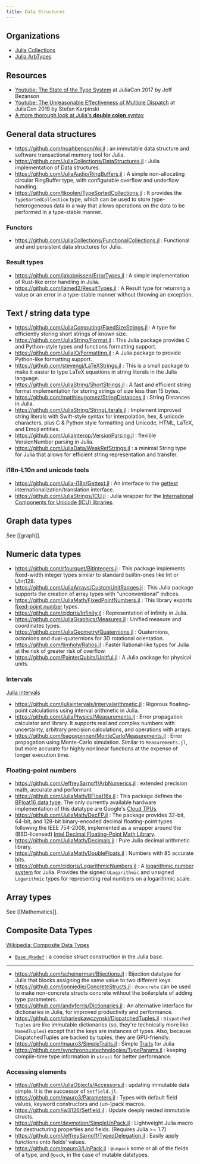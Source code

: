 ```yaml
---
title: Data Structures
---
```


## Organizations

- [Julia Collections](https://github.com/JuliaCollections)
- [Julia ArbTypes](https://github.com/JuliaArbTypes)

## Resources

- [Youtube: The State of the Type System](https://www.youtube.com/watch?v=Z2LtJUe1q8c) at JuliaCon 2017 by Jeff Bezanson
- [Youtube: The Unreasonable Effectiveness of Multiple Dispatch](https://youtu.be/kc9HwsxE1OY)  at JuliaCon 2019 by Stefan Karpinski
- [A more thorough look at Julia's **double colon** syntax](https://nbviewer.org/github/tlycken/IJulia-Notebooks/blob/master/A%20more%20thorough%20look%20at%20Julia%27s%20%22double%20colon%22%20syntax.ipynb)

## General data structures

- https://github.com/noahbenson/Air.jl : an immutable data structure and software transactional memory tool for Julia.
- https://github.com/JuliaCollections/DataStructures.jl : Julia implementation of Data structures.
- https://github.com/JuliaAudio/RingBuffers.jl : A simple non-allocating circular RingBuffer type, with configurable overflow and underflow handling.
- https://github.com/tkoolen/TypeSortedCollections.jl : It provides the `TypeSortedCollection` type, which can be used to store type-heterogeneous data in a way that allows operations on the data to be performed in a type-stable manner.

### Functors

- https://github.com/JuliaCollections/FunctionalCollections.jl : Functional and and persistent data structures for Julia.

### Result types

- https://github.com/jakobnissen/ErrorTypes.jl : A simple implementation of Rust-like error handling in Julia.
- https://github.com/iamed2/ResultTypes.jl : A Result type for returning a value or an error in a type-stable manner without throwing an exception.


## Text / string data type

- https://github.com/JuliaComputing/FixedSizeStrings.jl : A type for efficiently storing short strings of known size.
- https://github.com/JuliaString/Format.jl : This Julia package provides C and Python-style types and functions formatting support.
- https://github.com/JuliaIO/Formatting.jl : A Julia package to provide Python-like formatting support.
- https://github.com/stevengj/LaTeXStrings.jl : This is a small package to make it easier to type LaTeX equations in string literals in the Julia language.
- https://github.com/JuliaString/ShortStrings.jl : A fast and efficient string format implementation for storing strings of size less than 15 bytes.
- https://github.com/matthieugomez/StringDistances.jl : String Distances in Julia.
- https://github.com/JuliaString/StringLiterals.jl : Implement improved string literals with Swift-style syntax for interpolation, hex, & unicode characters, plus C & Python style formatting and Unicode, HTML, LaTeX, and Emoji entities.
- https://github.com/JuliaInterop/VersionParsing.jl : flexible VersionNumber parsing in Julia.
- https://github.com/JuliaData/WeakRefStrings.jl : a minimal String type for Julia that allows for efficient string representation and transfer.

### i18n-L10n and unicode tools

- https://github.com/Julia-i18n/Gettext.jl : An interface to the [gettext](http://www.gnu.org/software/gettext/manual/html_node/index.html) internationalization/translation interface.
- https://github.com/JuliaStrings/ICU.jl : Julia wrapper for the [International Components for Unicode (ICU) libraries](http://site.icu-project.org/).

## Graph data types

See [[graph]].

## Numeric data types

- https://github.com/rfourquet/BitIntegers.jl : This package implements fixed-width integer types similar to standard builtin-ones like Int or UInt128.
- https://github.com/JuliaArrays/CustomUnitRanges.jl : This Julia package supports the creation of array types with "unconventional" indices.
- https://github.com/JuliaMath/FixedPointNumbers.jl : This library exports [fixed-point number](http://en.wikipedia.org/wiki/Fixed-point_arithmetic) types.
- https://github.com/cjdoris/Infinity.jl : Representation of infinity in Julia.
- https://github.com/JuliaGraphics/Measures.jl : Unified measure and coordinates types.
- https://github.com/JuliaGeometry/Quaternions.jl : Quaternions, octonions and dual-quaternions for 3D rotational orientation.
- https://github.com/timholy/Ratios.jl : Faster Rational-like types for Julia at the risk of greater risk of overflow.
- https://github.com/PainterQubits/Unitful.jl : A Julia package for physical units.

### Intervals

[Julia intervals](https://juliaintervals.github.io/)

- https://github.com/juliaintervals/intervalarithmetic.jl : Rigorous floating-point calculations using interval arithmetic in Julia.
- https://github.com/JuliaPhysics/Measurements.jl : Error propagation calculator and library. It supports real and complex numbers with uncertainty, arbitrary precision calculations, and operations with arrays.
- https://github.com/baggepinnen/MonteCarloMeasurements.jl : Error propagation using Monte-Carlo simulation. Similar to `Measurements.jl`, but more accurate for highly nonlinear functions at the expense of longer execution time.

### Floating-point numbers

- https://github.com/JeffreySarnoff/ArbNumerics.jl : extended precision math, accurate and performant
- https://github.com/JuliaMath/BFloat16s.jl : This package defines the [BFloat16 data type](https://en.wikipedia.org/wiki/Bfloat16_floating-point_format). The only currently available hardware implementation of this datatype are Google's [Cloud TPUs](https://en.wikipedia.org/wiki/Tensor_processing_unit).
- https://github.com/JuliaMath/DecFP.jl : The package provides 32-bit, 64-bit, and 128-bit binary-encoded decimal floating-point types following the IEEE 754-2008, implemented as a wrapper around the (BSD-licensed) [Intel Decimal Floating-Point Math Library](https://software.intel.com/en-us/articles/intel-decimal-floating-point-math-library).
- https://github.com/JuliaMath/Decimals.jl : Pure Julia decimal arithmetic library.
- https://github.com/JuliaMath/DoubleFloats.jl : Numbers with 85 accurate bits.
- https://github.com/cjdoris/LogarithmicNumbers.jl : A [logarithmic number system](https://en.wikipedia.org/wiki/Logarithmic_number_system) for Julia. Provides the signed `ULogarithmic` and unsigned `Logarithmic` types for representing real numbers on a logarithmic scale.

## Array types

See [[Mathematics]].

## Composite Data Types

[Wikipedia: Composite Data Types](https://en.wikipedia.org/wiki/Category:Composite_data_types)

- [`Base.@kwdef`](https://discourse.julialang.org/t/what-does-kwdef-do/51973) : a concise struct construction in the Julia base.

---

- https://github.com/scheinerman/Bijections.jl : Bijection datatype for Julia that blocks assigning the same value to two different keys.
- https://github.com/jonniedie/ConcreteStructs.jl : `@concrete` can be used to make non-concrete structs concrete without the boilerplate of adding type parameters.
- https://github.com/andyferris/Dictionaries.jl : An alternative interface for dictionaries in Julia, for improved productivity and performance.
- https://github.com/charleskawczynski/DispatchedTuples.jl : `Dispatched Tuples` are like immutable dictionaries (so, they're technically more like `NamedTuples`) except that the keys are instances of types. Also, because DispatchedTuples are backed by tuples, they are GPU-friendly.
- https://github.com/mauro3/SimpleTraits.jl : Simple [Traits](https://github.com/JuliaLang/julia/issues/2345#issuecomment-54537633) for Julia
- https://github.com/synchronoustechnologies/TypeParams.jl : keeping compile-time type information in `struct` for better performance.

### Accessing elements

- https://github.com/JuliaObjects/Accessors.jl : updating immutable data simple. It is the successor of `Setfield.jl`.
- https://github.com/mauro3/Parameters.jl : Types with default field values, keyword constructors and (un-)pack macros.
- https://github.com/jw3126/Setfield.jl : Update deeply nested immutable structs.
- https://github.com/devmotion/SimpleUnPack.jl : Lightweight Julia macro for destructuring properties and fields. (Requires Julia >= 1.7)
- https://github.com/JeffreySarnoff/TypedDelegation.jl : Easily apply functions onto fields' values.
- https://github.com/mauro3/UnPack.jl : `@unpack` some or all of the fields of a type, and `@pack`, in the case of mutable datatypes.
